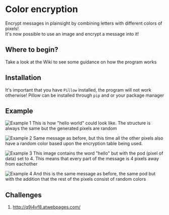 # Color encryption
Encrypt messages in plainsight by combining letters with different colors of pixels!<br/>
It's now possible to use an image and encrypt a message into it!

## Where to begin?
Take a look at the Wiki to see some guidance on how the program works

## Installation
It's important that you have `Pillow` installed, the program will not work otherwise! Pillow can be installed through `pip` and or your package manager

## Example

![Example 1](https://github.com/s9rA16Bf4/colorEncryption/blob/master/pictures/1594203025_1210_08072020_1366x768.png) This is how "hello world" could look like. The structure is always the same but the generated pixels are random

![Example 2](https://github.com/s9rA16Bf4/colorEncryption/blob/master/pictures/1594203312_1215_08072020_1366x768.png) Same message as before, but this time all the other pixels also have a random color based upon the encryption table being used.

![Example 3](https://github.com/s9rA16Bf4/colorEncryption/blob/master/pictures/1594203472_1217_08072020_1366x768.png) This image contains the word "hello" but with the pod (pixel of data) set to 4. This means that every part of the message is 4 pixels away from eachother

![Example 4](https://github.com/s9rA16Bf4/colorEncryption/blob/master/pictures/1594209552_1359_08072020_1366x768.png) And this is the same message as before, the same pod but with the addition that the rest of the pixels consist of random colors

## Challenges
1) http://q9j4vf8.atwebpages.com/
